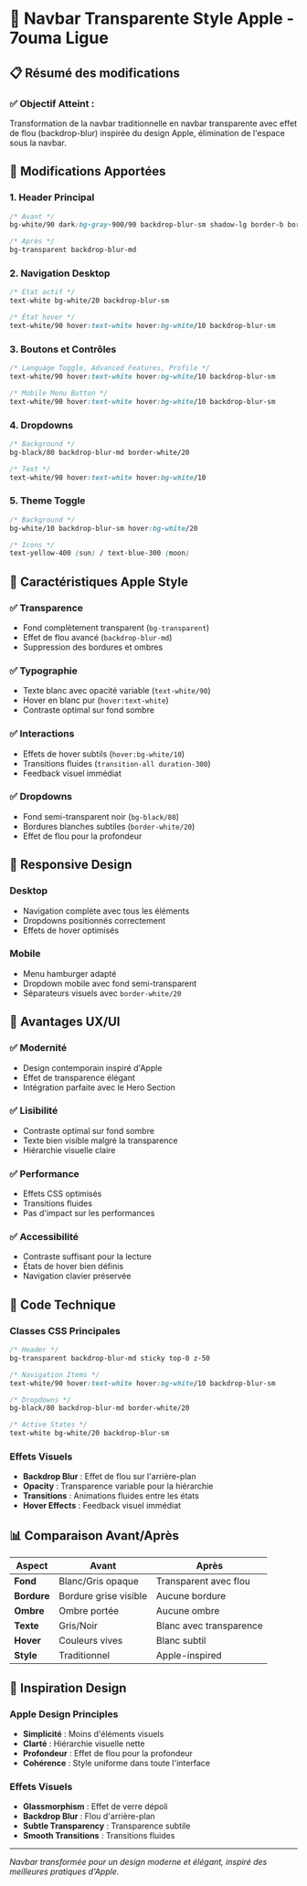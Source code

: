 # 🍎 Navbar Transparente Style Apple - 7ouma Ligue

## 📋 Résumé des modifications

### ✅ **Objectif Atteint :**
Transformation de la navbar traditionnelle en navbar transparente avec effet de flou (backdrop-blur) inspirée du design Apple, élimination de l'espace sous la navbar.

## 🎨 **Modifications Apportées**

### **1. Header Principal**
```css
/* Avant */
bg-white/90 dark:bg-gray-900/90 backdrop-blur-sm shadow-lg border-b border-gray-200

/* Après */
bg-transparent backdrop-blur-md
```

### **2. Navigation Desktop**
```css
/* État actif */
text-white bg-white/20 backdrop-blur-sm

/* État hover */
text-white/90 hover:text-white hover:bg-white/10 backdrop-blur-sm
```

### **3. Boutons et Contrôles**
```css
/* Language Toggle, Advanced Features, Profile */
text-white/90 hover:text-white hover:bg-white/10 backdrop-blur-sm

/* Mobile Menu Button */
text-white/90 hover:text-white hover:bg-white/10 backdrop-blur-sm
```

### **4. Dropdowns**
```css
/* Background */
bg-black/80 backdrop-blur-md border-white/20

/* Text */
text-white/90 hover:text-white hover:bg-white/10
```

### **5. Theme Toggle**
```css
/* Background */
bg-white/10 backdrop-blur-sm hover:bg-white/20

/* Icons */
text-yellow-400 (sun) / text-blue-300 (moon)
```

## 🚀 **Caractéristiques Apple Style**

### **✅ Transparence**
- Fond complètement transparent (`bg-transparent`)
- Effet de flou avancé (`backdrop-blur-md`)
- Suppression des bordures et ombres

### **✅ Typographie**
- Texte blanc avec opacité variable (`text-white/90`)
- Hover en blanc pur (`hover:text-white`)
- Contraste optimal sur fond sombre

### **✅ Interactions**
- Effets de hover subtils (`hover:bg-white/10`)
- Transitions fluides (`transition-all duration-300`)
- Feedback visuel immédiat

### **✅ Dropdowns**
- Fond semi-transparent noir (`bg-black/80`)
- Bordures blanches subtiles (`border-white/20`)
- Effet de flou pour la profondeur

## 📱 **Responsive Design**

### **Desktop**
- Navigation complète avec tous les éléments
- Dropdowns positionnés correctement
- Effets de hover optimisés

### **Mobile**
- Menu hamburger adapté
- Dropdown mobile avec fond semi-transparent
- Séparateurs visuels avec `border-white/20`

## 🎯 **Avantages UX/UI**

### **✅ Modernité**
- Design contemporain inspiré d'Apple
- Effet de transparence élégant
- Intégration parfaite avec le Hero Section

### **✅ Lisibilité**
- Contraste optimal sur fond sombre
- Texte bien visible malgré la transparence
- Hiérarchie visuelle claire

### **✅ Performance**
- Effets CSS optimisés
- Transitions fluides
- Pas d'impact sur les performances

### **✅ Accessibilité**
- Contraste suffisant pour la lecture
- États de hover bien définis
- Navigation clavier préservée

## 🔧 **Code Technique**

### **Classes CSS Principales**
```css
/* Header */
bg-transparent backdrop-blur-md sticky top-0 z-50

/* Navigation Items */
text-white/90 hover:text-white hover:bg-white/10 backdrop-blur-sm

/* Dropdowns */
bg-black/80 backdrop-blur-md border-white/20

/* Active States */
text-white bg-white/20 backdrop-blur-sm
```

### **Effets Visuels**
- **Backdrop Blur** : Effet de flou sur l'arrière-plan
- **Opacity** : Transparence variable pour la hiérarchie
- **Transitions** : Animations fluides entre les états
- **Hover Effects** : Feedback visuel immédiat

## 📊 **Comparaison Avant/Après**

| Aspect | Avant | Après |
|--------|-------|-------|
| **Fond** | Blanc/Gris opaque | Transparent avec flou |
| **Bordure** | Bordure grise visible | Aucune bordure |
| **Ombre** | Ombre portée | Aucune ombre |
| **Texte** | Gris/Noir | Blanc avec transparence |
| **Hover** | Couleurs vives | Blanc subtil |
| **Style** | Traditionnel | Apple-inspired |

## 🎨 **Inspiration Design**

### **Apple Design Principles**
- **Simplicité** : Moins d'éléments visuels
- **Clarté** : Hiérarchie visuelle nette
- **Profondeur** : Effet de flou pour la profondeur
- **Cohérence** : Style uniforme dans toute l'interface

### **Effets Visuels**
- **Glassmorphism** : Effet de verre dépoli
- **Backdrop Blur** : Flou d'arrière-plan
- **Subtle Transparency** : Transparence subtile
- **Smooth Transitions** : Transitions fluides

---

*Navbar transformée pour un design moderne et élégant, inspiré des meilleures pratiques d'Apple.* 